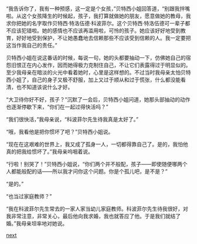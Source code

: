 
“我告诉你了，我有一种预感，这一定是个女孩，”贝特西小姐回答道，“别跟我拌嘴啦。从这个女孩降生的时候起，孩子，我打算就做她的朋友，愿意做她的教母，我求你把她的名字取作贝特西·特洛伍德·科波菲尔。这个贝特西·特洛伍德可一辈子都不应该犯错啦。她的感情也不应该再滥用啦，可怜的孩子。她应该好好地受到教育，好好地受到保护，不让她愚蠢地去信赖那些不应该受到信赖的人。我一定要把这当作我自己的责任。”

贝特西小姐在说这番话的时候，每说一句，她的头都要抽动一下，仿佛她自己的宿怨旧恨正在内心发作，因而她得极力克制住自己，不让它们表露得过于明显似的。至少我母亲在暗淡的火光中看着她时，心里是这样想的。不过当时我母亲太怕贝特西小姐了，自己的身子又极不舒服，加上又过于顺从和过于慌张，什么都没能看清，也不知道该说什么才好。

“大卫待你好不好，孩子？”沉默了一会后，贝特西小姐问道，她那头部抽动的动作也逐渐停歇下来，“你们在一起过得快活吗？”

“我们很快活，”我母亲说，“科波菲尔先生待我真是太好了。”

“哦，我看他是把你惯坏了吧？”贝特西小姐说。

“现在在这艰难的世界上，我又成了孤身一人，一切都得靠自己了。是的，我怕他真的把我给惯坏了。”我母亲呜咽着说。

“行啦！别哭了！”贝特西小姐说，“你们两个并不般配，孩子——即使随便哪两个人都能般配的话——所以我才问你这个问题。你是个孤儿吧，是不是？”

“是的。”

“也当过家庭教师？”

“我在科波菲尔先生常去的一家人家当幼儿家庭教师。科波菲尔先生待我很好，对我非常注意，非常关心，最后他向我求婚，我也就答应了他。于是我们就结了婚。”我母亲坦率地对她说。

[next](page17)